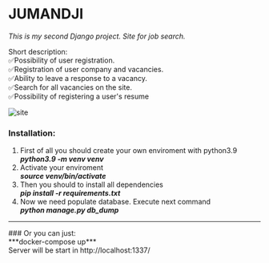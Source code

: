 # JUMANDJI
_This is my second Django project. Site for job search._

Short description:<br>
:white_check_mark:Possibility of user registration.<br>
:white_check_mark:Registration of user company and vacancies.<br>
:white_check_mark:Ability to leave a response to a vacancy.<br>
:white_check_mark:Search for all vacancies on the site.<br>
:white_check_mark:Possibility of registering a user's resume<br>


![site](https://sun9-36.userapi.com/impf/_60rSgouv4lxo8F-ZgUqd-bIAAKyfayK9FpRag/DFd5s83IOv4.jpg?size=1919x1037&quality=96&sign=a9d67302bb672dbc54a89a5c361db160&type=album "site")

### Installation:
1. First of all you should create your own enviroment with python3.9<br>
    ***python3.9 -m venv venv***
2. Activate your enviroment<br>
    ***source venv/bin/activate***
3. Then you should to install all dependencies<br>
    ***pip install -r requirements.txt***
4. Now we need populate database. Execute next command<br>
    ***python manage.py db_dump***
<hr>
### Or you can just:<br>
   ***docker-compose up***<br>
   Server will be start in  http://localhost:1337/
